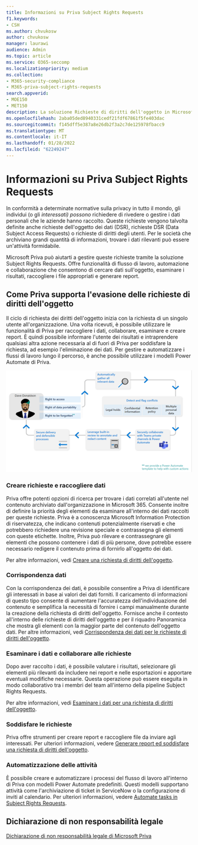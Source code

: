 ```yaml
---
title: Informazioni su Priva Subject Rights Requests
f1.keywords:
- CSH
ms.author: chvukosw
author: chvukosw
manager: laurawi
audience: Admin
ms.topic: article
ms.service: O365-seccomp
ms.localizationpriority: medium
ms.collection:
- M365-security-compliance
- M365-priva-subject-rights-requests
search.appverid:
- MOE150
- MET150
description: La soluzione Richieste di diritti dell'oggetto in Microsoft Priva consente di trovare dati personali e collaborare alla revisione del contenuto e alla creazione di report.
ms.openlocfilehash: 2aba05ded8940331cedf21fdf67861f5fe403dac
ms.sourcegitcommit: f145dff5e387a8e26db2f3a2c7de125978fbacc9
ms.translationtype: MT
ms.contentlocale: it-IT
ms.lasthandoff: 01/28/2022
ms.locfileid: "62249247"
---
```

# <a name="learn-about-priva-subject-rights-requests"></a>Informazioni su Priva Subject Rights Requests

In conformità a determinate normative sulla privacy in tutto il mondo, gli individui (o gli *interessati) possono* richiedere di rivedere o gestire i dati personali che le aziende hanno raccolto. Queste richieste vengono talvolta definite anche richieste dell'oggetto dei dati (DSR), richieste DSR (Data Subject Access Requests) o richieste di diritti degli utenti. Per le società che archiviano grandi quantità di informazioni, trovare i dati rilevanti può essere un'attività formidabile.

Microsoft Priva può aiutarti a gestire queste richieste tramite la soluzione Subject Rights Requests. Offre funzionalità di flusso di lavoro, automazione e collaborazione che consentono di cercare dati sull'oggetto, esaminare i risultati, raccogliere i file appropriati e generare report.

## <a name="how-priva-supports-subject-rights-request-fulfillment"></a>Come Priva supporta l'evasione delle richieste di diritti dell'oggetto

Il ciclo di richiesta dei diritti dell'oggetto inizia con la richiesta di un singolo utente all'organizzazione. Una volta ricevuti, è possibile utilizzare le funzionalità di Priva per raccogliere i dati, collaborare, esaminare e creare report. È quindi possibile informare l'utente dei risultati e intraprendere qualsiasi altra azione necessaria al di fuori di Priva per soddisfare la richiesta, ad esempio l'eliminazione dei dati. Per gestire e automatizzare i flussi di lavoro lungo il percorso, è anche possibile utilizzare i modelli Power Automate di Priva.

![Flusso di lavoro per le richieste di diritti dell'oggetto.](../media/priva-srr-cycle.png)

### <a name="create-requests-and-collect-data"></a>Creare richieste e raccogliere dati

Priva offre potenti opzioni di ricerca per trovare i dati correlati all'utente nel contenuto archiviato dall'organizzazione in Microsoft 365. Consente inoltre di definire la priorità degli elementi da esaminare all'interno dei dati raccolti per queste richieste. Priva è a conoscenza Microsoft Information Protection di riservatezza, che indicano contenuti potenzialmente riservati e che potrebbero richiedere una revisione speciale e contrassegna gli elementi con queste etichette. Inoltre, Priva può rilevare e contrassegnare gli elementi che possono contenere i dati di più persone, dove potrebbe essere necessario redigere il contenuto prima di fornirlo all'oggetto dei dati.

Per altre informazioni, vedi [Creare una richiesta di diritti dell'oggetto](subject-rights-requests-create.md).

### <a name="data-matching"></a>Corrispondenza dati

Con la corrispondenza dei dati, è possibile consentire a Priva di identificare gli interessati in base ai valori dei dati forniti. Il caricamento di informazioni di questo tipo consente di aumentare l'accuratezza dell'individuazione del contenuto e semplifica la necessità di fornire i campi manualmente durante la creazione della richiesta di diritti dell'oggetto. Fornisce anche il contesto all'interno delle richieste di diritti dell'oggetto e per il riquadro Panoramica che mostra gli elementi con la maggior parte del contenuto dell'oggetto dati. Per altre informazioni, vedi [Corrispondenza dei dati per le richieste di diritti dell'oggetto](subject-rights-requests-data-match.md).

### <a name="review-data-and-collaborate-on-requests"></a>Esaminare i dati e collaborare alle richieste

Dopo aver raccolto i dati, è possibile valutare i risultati, selezionare gli elementi più rilevanti da includere nei report e nelle esportazioni e apportare eventuali modifiche necessarie. Questa operazione può essere eseguita in modo collaborativo tra i membri del team all'interno della pipeline Subject Rights Requests.

Per altre informazioni, vedi [Esaminare i dati per una richiesta di diritti dell'oggetto](subject-rights-requests-data-review.md).

### <a name="fulfill-requests"></a>Soddisfare le richieste

Priva offre strumenti per creare report e raccogliere file da inviare agli interessati. Per ulteriori informazioni, vedere [Generare report ed soddisfare una richiesta di diritti dell'oggetto](subject-rights-requests-reports.md).

### <a name="automate-tasks"></a>Automatizzazione delle attività

È possibile creare e automatizzare i processi del flusso di lavoro all'interno di Priva con modelli Power Automate predefiniti. Questi modelli supportano attività come l'archiviazione di ticket in ServiceNow o la configurazione di inviti al calendario. Per ulteriori informazioni, vedere [Automate tasks in Subject Rights Requests](subject-rights-requests-automate.md).

## <a name="legal-disclaimer"></a>Dichiarazione di non responsabilità legale

[Dichiarazione di non responsabilità legale di Microsoft Priva](priva-disclaimer.md)
